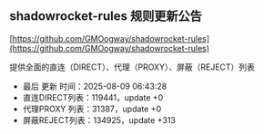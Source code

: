 ## shadowrocket-rules 规则更新公告

[https://github.com/GMOogway/shadowrocket-rules](https://github.com/GMOogway/shadowrocket-rules)

提供全面的直连（DIRECT）、代理（PROXY）、屏蔽（REJECT）列表
- 最后 更新 时间：2025-08-09 06:43:28
- 直连DIRECT列表：119441，update +0
- 代理PROXY 列表：31387，update +0
- 屏蔽REJECT列表：134925，update +313